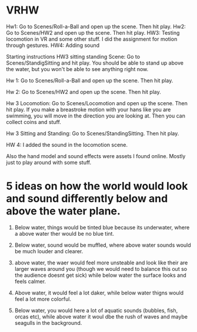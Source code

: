 # VRHW

Hw1: Go to Scenes/Roll-a-Ball and open up the scene. Then hit play.
Hw2: Go to Scenes/HW2 and open up the scene. Then hit play.
HW3: Testing locomotion in VR and some other stuff. I did the assignment for motion through gestures. 
HW4: Adding sound

Starting instructions
HW3 sitting standing Scene: Go to Scenes/StandigSitting and hit play. You should be able to stand up above the water, but you won't be able to see anything right now. 

Hw 1: Go to Scenes/Roll-a-Ball and open up the scene. Then hit play.

Hw 2: Go to Scenes/HW2 and open up the scene. Then hit play.

Hw 3 Locomotion: Go to Scenes/Locomotion and open up the scene. Then hit play. If you make a breastroke motion with your hans like you are swimming, you will move in the direction you are looking at. Then you can collect coins and stuff.

Hw 3 Sitting and Standing: Go to Scenes/StandingSitting. Then hit play. 

HW 4: I added the sound in the locomotion scene. 

Also the hand model and sound effects were assets I found online. Mostly just to play around with some stuff.

# 5 ideas on how the world would look and sound differently below and above the water plane. 

1. Below water, things would be tinted blue because its underwater, where a above water ther would be no blue tint. 

2. Below water, sound would be muffled, where above water sounds would be much louder and clearer.

3. above water, the waer would feel more unsteable and look like their are larger waves around you (though we would need to balance this out so the audience doesnt get sick) while below water the surface looks and feels calmer.

4. Above water, it would feel a lot daker, while below water thigns would feel a lot more colorful. 

5. Below water, you would here a lot of aquatic sounds (bubbles, fish, orcas etc), while above water it woul dbe the rush of waves and maybe seagulls in the background. 
